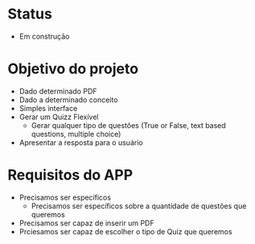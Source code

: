 # Status

- Em construção

# Objetivo do projeto

- Dado determinado PDF
- Dado a determinado conceito
- Simples interface
- Gerar um Quizz Flexível
  - Gerar qualquer tipo de questões (True or False, text based questions, multiple choice)
- Apresentar a resposta para o usuário

# Requisitos do APP

- Precisamos ser específicos
  - Precisamos ser específicos sobre a quantidade de questões que queremos
- Precisamos ser capaz de inserir um PDF
- Prciesamos ser capaz de escolher o tipo de Quiz que queremos
